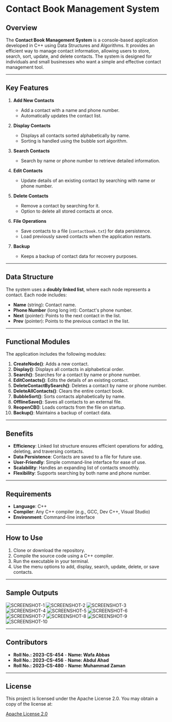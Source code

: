 # Contact Book Management System

## Overview
The **Contact Book Management System** is a console-based application developed in C++ using Data Structures and Algorithms. It provides an efficient way to manage contact information, allowing users to store, search, sort, update, and delete contacts. The system is designed for individuals and small businesses who want a simple and effective contact management tool.

---

## Key Features
1. **Add New Contacts**  
   - Add a contact with a name and phone number.
   - Automatically updates the contact list.

2. **Display Contacts**  
   - Displays all contacts sorted alphabetically by name.
   - Sorting is handled using the bubble sort algorithm.

3. **Search Contacts**  
   - Search by name or phone number to retrieve detailed information.

4. **Edit Contacts**  
   - Update details of an existing contact by searching with name or phone number.

5. **Delete Contacts**  
   - Remove a contact by searching for it.
   - Option to delete all stored contacts at once.

6. **File Operations**  
   - Save contacts to a file (`contactbook.txt`) for data persistence.
   - Load previously saved contacts when the application restarts.

7. **Backup**  
   - Keeps a backup of contact data for recovery purposes.

---

## Data Structure
The system uses a **doubly linked list**, where each node represents a contact. Each node includes:
- **Name** (string): Contact name.
- **Phone Number** (long long int): Contact's phone number.
- **Next** (pointer): Points to the next contact in the list.
- **Prev** (pointer): Points to the previous contact in the list.

---

## Functional Modules
The application includes the following modules:
1. **CreateNode()**: Adds a new contact.
2. **Display()**: Displays all contacts in alphabetical order.
3. **Search()**: Searches for a contact by name or phone number.
4. **EditContacts()**: Edits the details of an existing contact.
5. **DeleteContactBySearch()**: Deletes a contact by name or phone number.
6. **DeleteAllContacts()**: Clears the entire contact book.
7. **BubbleSort()**: Sorts contacts alphabetically by name.
8. **OfflineSave()**: Saves all contacts to an external file.
9. **ReopenCB()**: Loads contacts from the file on startup.
10. **Backup()**: Maintains a backup of contact data.

---

## Benefits
- **Efficiency**: Linked list structure ensures efficient operations for adding, deleting, and traversing contacts.
- **Data Persistence**: Contacts are saved to a file for future use.
- **User-Friendly**: Simple command-line interface for ease of use.
- **Scalability**: Handles an expanding list of contacts smoothly.
- **Flexibility**: Supports searching by both name and phone number.

---

## Requirements
- **Language**: C++
- **Compiler**: Any C++ compiler (e.g., GCC, Dev C++, Visual Studio)
- **Environment**: Command-line interface

---

## How to Use
1. Clone or download the repository.
2. Compile the source code using a C++ compiler.
3. Run the executable in your terminal.
4. Use the menu options to add, display, search, update, delete, or save contacts.

---

## Sample Outputs

![SCREENSHOT-1](assets/screenshot-1.png)
![SCREENSHOT-2](assets/screenshot-2.png)
![SCREENSHOT-3](assets/screenshot-3.png)
![SCREENSHOT-4](assets/screenshot-4.png)
![SCREENSHOT-5](assets/screenshot-5.png)
![SCREENSHOT-6](assets/screenshot-6.png)
![SCREENSHOT-7](assets/screenshot-7.png)
![SCREENSHOT-8](assets/screenshot-8.png)
![SCREENSHOT-9](assets/screenshot-9.png)
![SCREENSHOT-10](assets/screenshot-10.png)

---

## Contributors
- **Roll No.: 2023-CS-454**  - **Name: Wafa Abbas**
- **Roll No.: 2023-CS-456**  - **Name: Abdul Ahad**
- **Roll No.: 2023-CS-480**  - **Name: Muhammad Zaman**

---

## License
This project is licensed under the Apache License 2.0. You may obtain a copy of the license at:

[Apache License 2.0](https://www.apache.org/licenses/LICENSE-2.0)

